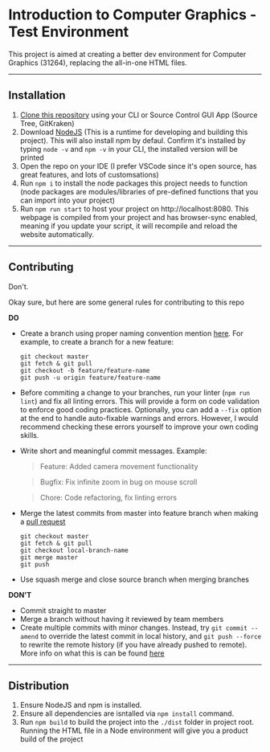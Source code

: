 # Introduction to Computer Graphics - Test Environment

This project is aimed at creating a better dev environment for Computer Graphics (31264), replacing the all-in-one HTML files.

---

## Installation

1. [Clone this repository](https://help.github.com/en/github/creating-cloning-and-archiving-repositories/cloning-a-repository) using your CLI or Source Control GUI App (Source Tree, GitKraken)
2. Download [NodeJS](https://nodejs.org/en/download/) (This is a runtime for developing and building this project). This will also install npm by defaul. Confirm it's installed by typing `node -v` and `npm -v` in your CLI, the installed version will be printed
3. Open the repo on your IDE (I prefer VSCode since it's open source, has great features, and lots of customsations)
4. Run `npm i` to install the node packages this project needs to function (node packages are modules/libraries of pre-defined functions that you can import into your project)
5. Run `npm run start` to host your project on http://localhost:8080. This webpage is compiled from your project and has browser-sync enabled, meaning if you update your script, it will recompile and reload the website automatically.

---

## Contributing

Don't.

Okay sure, but here are some general rules for contributing to this repo

<b>DO</b>

-   Create a branch using proper naming convention mention [here](https://gist.github.com/revett/88ee5abf5a9a097b4c88). For example, to create a branch for a new feature:

    ```
    git checkout master
    git fetch & git pull
    git checkout -b feature/feature-name
    git push -u origin feature/feature-name
    ```

-   Before commiting a change to your branches, run your linter (`npm run lint`) and fix all linting errors. This will provide a form on code validation to enforce good coding practices. Optionally, you can add a `--fix` option at the end to handle auto-fixable warnings and errors. However, I would recommend checking these errors yourself to improve your own coding skills.

-   Write short and meaningful commit messages. Example:

    > Feature: Added camera movement functionality

    > Bugfix: Fix infinite zoom in bug on mouse scroll

    > Chore: Code refactoring, fix linting errors

-   Merge the latest commits from master into feature branch when making a [pull request](https://help.github.com/en/github/collaborating-with-issues-and-pull-requests/about-pull-requests)

    ```
    git checkout master
    git fetch & git pull
    git checkout local-branch-name
    git merge master
    git push
    ```

-   Use squash merge and close source branch when merging branches

<b>DON'T</b>

-   Commit straight to master
-   Merge a branch without having it reviewed by team members
-   Create multiple commits with minor changes. Instead, try `git commit --amend` to override the latest commit in local history, and `git push --force` to rewrite the remote history (if you have already pushed to remote). More info on what this is can be found [here](https://www.atlassian.com/git/tutorials/rewriting-history)

---

## Distribution

1. Ensure NodeJS and npm is installed.
2. Ensure all dependencies are isntalled via `npm install` command.
3. Run `npm build` to build the project into the `./dist` folder in project root. Running the HTML file in a Node environment will give you a product build of the project
